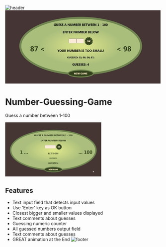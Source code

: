 ![header](https://capsule-render.vercel.app/api?type=slice&color=auto&height=130&section=header&text=Number%20guessing%20game&fontSize=30&fontAlign=80)
<img src="Screenshot.jpg" width="500px">

# Number-Guessing-Game
Guess a number between 1-100

![](Screen.gif)

## Features
* Text input field that detects input values
* Use 'Enter' key as OK button
* Closest bigger and smaller values displayed
* Text comments about guesses
* Guessing numeric counter
* All guessed numbers output field
* Text comments about guesses
* GREAT animation at the End
![footer](https://capsule-render.vercel.app/api?type=slice&color=auto&height=130&section=footer)
